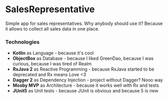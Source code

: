 # SalesRepresentative
Simple app for sales representatives. Why anybody should use it?
Because it allows to collect all sales data in one place.

### Technologies
- <b>Kotlin</b> as Language - because it's cool
- <b>ObjectBox</b> as Database - because I liked GreenDao, 
because I was curious, because I was tired of Realm
- <b>RxJava 2</b> as Reactive Programming - because RxJava started to be deprecated and Rx means Love <3
- <b>Dagger 2</b> as Dependency Injection - project without Dagger? Nooo way
- <b>Mosby MVP</b> as Architecture</b> - because it works well with Rx and tests
- <b>JUnit5</b> as Unit tests - because JUnit is obvious and because 5 is new